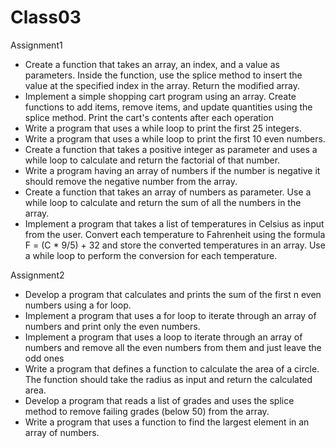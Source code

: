# Class03
Assignment1
- Create a function that takes an array, an index, and a value as parameters. Inside the function, use the splice method to insert the value at the specified index in the array. Return the modified array.
 - Implement a simple shopping cart program using an array. Create functions to add items, remove items, and update quantities using the splice method. Print the cart's contents after each operation
 - Write a program that uses a while loop to print the first 25 integers.
 - Write a program that uses a while loop to print the first 10 even numbers.
 - Create a function that takes a positive integer as parameter and uses a while loop to calculate and return the factorial of that number.
 - Write a program having an array of numbers if the number is negative it should remove the negative number from the array.
 - Create a function that takes an array of numbers as parameter. Use a while loop to calculate and return the sum of all the numbers in the array.
 - Implement a program that takes a list of temperatures in Celsius as input from the user. Convert each temperature to Fahrenheit using the formula F = (C * 9/5) + 32 and store the converted temperatures in an array. Use a while loop to perform the conversion for each temperature.
   
 Assignment2
- Develop a program that calculates and prints the sum of the first n even numbers using a for loop.
 - Implement a program that uses a for loop to iterate through an array of numbers and print only the even numbers.
 - Implement a program that uses a loop to iterate through an array of numbers and remove all the even numbers from them and just leave the odd ones
 - Write a program that defines a function to calculate the area of a circle. The function should take the radius as input and return the calculated area.
 - Develop a program that reads a list of grades and uses the splice method to remove failing grades (below 50) from the array.
 - Write a program that uses a function to find the largest element in an array of numbers.
